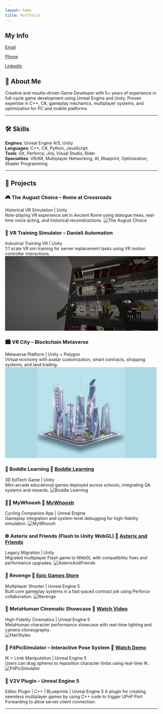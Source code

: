 ```yaml
---
layout: home
title: Portfolio
---
```


<link rel="stylesheet" href="style.css">

## My Info

[Email](abbas23hussain@gmail.com)

[Phone](+92-320-4056841)

[LinkedIn](linkedin.com/in/abbas23hussain)


## 👋 About Me

Creative and results-driven Game Developer with 5+ years of experience in full-cycle game development using Unreal Engine and Unity. Proven expertise in C++, C#, gameplay mechanics, multiplayer systems, and optimization for PC and mobile platforms.

---

## 🛠️ Skills

**Engines**: Unreal Engine 4/5, Unity  
**Languages**: C++, C#, Python, JavaScript  
**Tools**: Git, Perforce, Jira, Visual Studio, Rider  
**Specialties**: VR/AR, Multiplayer Networking, AI, Blueprint, Optimization, Shader Programming

---

## 🚀 Projects

### 🎮 The August Choice – Rome at Crossroads
Historical VR Simulation | Unity  
Role-playing VR experience set in Ancient Rome using dialogue trees, real-time voice acting, and historical reconstructions.
![The August Choice](/assets/Media/TheAugustChoice.gif)

### 🧰 VR Training Simulator – Danieli Automation
Industrial Training VR | Unity  
1:1 scale VR sim training for server replacement tasks using VR motion controller interactions.
![VR Training Simulator](/assets/Media/VrTrainingSimulator.gif)

### 🏙️ VR City – Blockchain Metaverse
Metaverse Platform | Unity + Polygon  
Virtual economy with avatar customization, smart contracts, shopping systems, and land trading.
![VR City](/assets/Media/VRCity.png)

### 🧠 Boddle Learning 🔗 [Boddle Learning](http://boddlelearning.com/)
3D EdTech Game | Unity  
Mini-arcade educational games deployed across schools, integrating QA systems and rewards.
![Boddle Learning](/assets/Media/Boddle.gif)

### 🚴‍♂️ MyWhoosh 🔗 [MyWhoosh](https://www.mywhoosh.com/)
Cycling Companion App | Unreal Engine  
Gameplay integration and system-level debugging for high-fidelity simulation.
![MyWhoosh](/assets/Media/MyWhoosh.gif)

### 🌐 Asterix and Friends (Flash to Unity WebGL) 🔗 [Asterix and Friends](https://www.asterix-friends.com/en/)
Legacy Migration | Unity  
Migrated multiplayer Flash game to WebGL with compatibility fixes and performance upgrades.
![AsterixAndFriends](/assets/Media/AsterixAndFriends.gif)

### 🔫 Revenge 🔗 [Epic Games Store](https://store.epicgames.com/en-US/p/r3v3nge1-0be179)
Multiplayer Shooter | Unreal Engine 5  
Built core gameplay systems in a fast-paced contract job using Perforce collaboration.
![Revenge](/assets/Media/Revenge.gif)

### 👤 MetaHuman Cinematic Showcase 🎥 [Watch Video](https://drive.google.com/file/d/1k8MKkLuEZunJr1Idh5f35ZTSPzp553w0/view?usp=drive_link)
High-Fidelity Cinematics | Unreal Engine 5  
MetaHuman character performance showcase with real-time lighting and camera choreography.  
![HairStyles](/assets/Media/HairStyles.gif)

### 🤸 FitPicSimulator – Interactive Pose System 🎥 [Watch Demo](https://drive.google.com/file/d/1Zpe2hUyf8n0RjB88MRFxeLbFWt3mpUlT/view?usp=sharing)
IK + Limb Manipulation | Unreal Engine 5  
Users can drag spheres to reposition character limbs using real-time IK.  
![FitPicSimulator](/assets/Media/FitPicSimulator.gif)

### 🔌 V2V Plugin – Unreal Engine 5
Editor Plugin | C++ | BLueprints | Unreal Engine 5 
A plugin for creating seemless mutliplayer games by using C++ code to trigger UPnP Port Forwarding to allow server-client connection.

---
